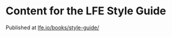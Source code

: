# Content for the LFE Style Guide
Published at [lfe.io/books/style-guide/](https://lfe.io/books/style-guide/)
